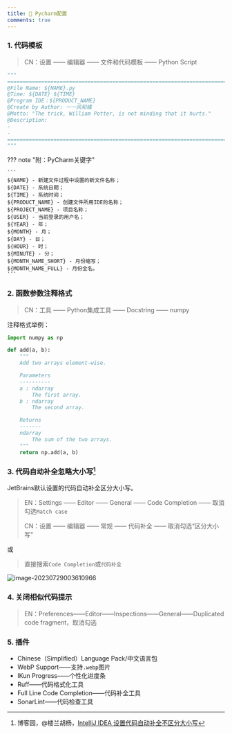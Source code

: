 ```yaml
---
title: 🎤 Pycharm配置
comments: true
---
```


### 1. 代码模板

>CN：设置 —— 编辑器 —— 文件和代码模板 —— Python Script


```python
"""
=========================================================================
@File Name: ${NAME}.py
@Time: ${DATE} ${TIME}
@Program IDE：${PRODUCT_NAME}
@Create by Author: 一一风和橘
@Motto: "The trick, William Potter, is not minding that it hurts."
@Description:
- 
- 
=========================================================================
"""
```

??? note "附：PyCharm关键字"

	```
	${NAME} - 新建文件过程中设置的新文件名称；
	${DATE} - 系统日期；
	${TIME} - 系统时间；
	${PRODUCT_NAME} - 创建文件所用IDE的名称；
	${PROJECT_NAME} - 项目名称；
	${USER} - 当前登录的用户名；
	${YEAR} - 年；
	${MONTH} - 月；
	${DAY} - 日；
	${HOUR} - 时；
	${MINUTE} - 分；
	${MONTH_NAME_SHORT} - 月份缩写；
	${MONTH_NAME_FULL} - 月份全名。
	```

### 2. 函数参数注释格式

>CN：工具 —— Python集成工具 —— Docstring —— numpy


注释格式举例：

```python
import numpy as np

def add(a, b):
    """
    Add two arrays element-wise.

    Parameters
    ----------
    a : ndarray
        The first array.
    b : ndarray
        The second array.

    Returns
    -------
    ndarray
        The sum of the two arrays.
    """
    return np.add(a, b)
```

### 3. 代码自动补全忽略大小写[^1]

JetBrains默认设置的代码自动补全区分大小写。

> EN：Settings —— Editor —— General —— Code Completion —— 取消勾选`Match case`
> 
> CN：设置 —— 编辑器 —— 常规 —— 代码补全 —— 取消勾选“区分大小写”

或

> 直接搜索`Code Completion`或`代码补全`


![image-20230729003610966](https://my-gallery-1306340269.cos.ap-beijing.myqcloud.com/mastermao/image-20230729003610966.png)

### 4. 关闭相似代码提示

> EN：Preferences——Editor——Inspections——General——Duplicated code fragment，取消勾选

### 5. 插件

* Chinese（Simplified）Language Pack/中文语言包 
* WebP Support——支持`.webp`图片
* IKun Progress——个性化进度条
* Ruff——代码格式化工具
* Full Line Code Completion——代码补全工具
* SonarLint——代码检查工具


[^1]: 博客园，@楼兰胡杨，[IntelliJ IDEA 设置代码自动补全不区分大小写](https://www.cnblogs.com/east7/p/15565729.html)
